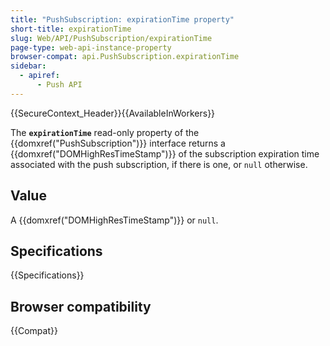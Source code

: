 ```yaml
---
title: "PushSubscription: expirationTime property"
short-title: expirationTime
slug: Web/API/PushSubscription/expirationTime
page-type: web-api-instance-property
browser-compat: api.PushSubscription.expirationTime
sidebar:
  - apiref:
      - Push API
---
```


{{SecureContext_Header}}{{AvailableInWorkers}}

The **`expirationTime`** read-only property of the
{{domxref("PushSubscription")}} interface returns a {{domxref("DOMHighResTimeStamp")}}
of the subscription expiration time associated with the push subscription, if there is
one, or `null` otherwise.

## Value

A {{domxref("DOMHighResTimeStamp")}} or `null`.

## Specifications

{{Specifications}}

## Browser compatibility

{{Compat}}
